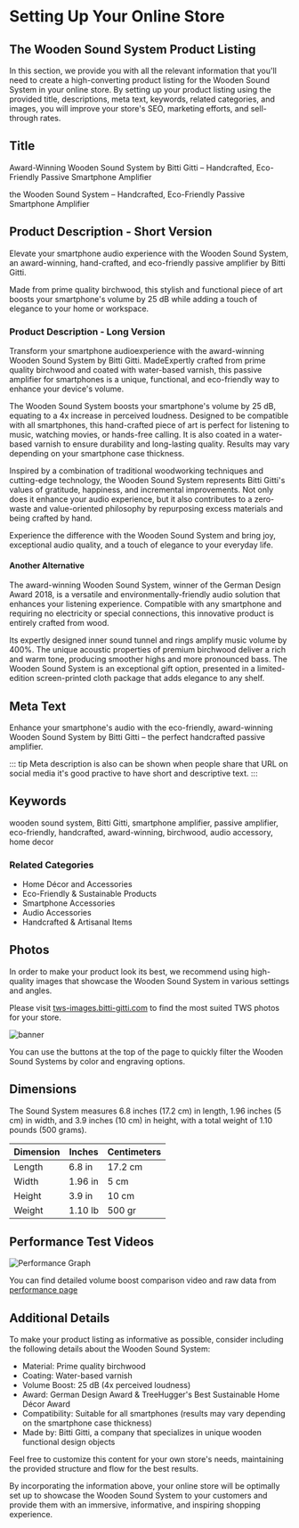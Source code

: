 # Setting Up Your Online Store

## The Wooden Sound System Product Listing

In this section, we provide you with all the relevant information that you'll need to create a high-converting product listing for the Wooden Sound System in your online store. By setting up your product listing using the provided title, descriptions, meta text, keywords, related categories, and images, you will improve your store's SEO, marketing efforts, and sell-through rates.

## Title

<CopyInfoBox>
  <p>
  Award-Winning Wooden Sound System by Bitti Gitti – Handcrafted, Eco-Friendly Passive Smartphone Amplifier
  </p>
  </CopyInfoBox>

<CopyInfoBox>
  <p>
  the Wooden Sound System – Handcrafted, Eco-Friendly Passive Smartphone Amplifier
  </p>
  </CopyInfoBox>


## Product Description - Short Version
<CopyInfoBox>
  <p>
  Elevate your smartphone audio experience with the Wooden Sound System, an award-winning, hand-crafted, and eco-friendly passive amplifier by Bitti Gitti.
  </p>
  <p>
  Made from prime quality birchwood, this stylish and functional piece of art boosts your smartphone's volume by 25 dB while adding a touch of elegance to your home or workspace.
  </p>
  </CopyInfoBox>


### Product Description - Long Version

<CopyInfoBox>
  <p>
    Transform your smartphone audioexperience with the award-winning Wooden Sound System by Bitti Gitti. MadeExpertly crafted from prime quality birchwood and coated with water-based varnish, this passive amplifier for smartphones is a unique, functional, and eco-friendly way to enhance your device's volume.
  </p>
  <p>
    The Wooden Sound System boosts your smartphone's volume by 25 dB, equating to a 4x increase in perceived loudness. Designed to be compatible with all smartphones, this hand-crafted piece of art is perfect for listening to music, watching movies, or hands-free calling. It is also coated in a water-based varnish to ensure durability and long-lasting quality. Results may vary depending on your smartphone case thickness.
  </p>
  <p>
  Inspired by a combination of traditional woodworking techniques and cutting-edge technology, the Wooden Sound System represents Bitti Gitti's values of gratitude, happiness, and incremental improvements. Not only does it enhance your audio experience, but it also contributes to a zero-waste and value-oriented philosophy by repurposing excess materials and being crafted by hand.
  </p>

  <p>
  Experience the difference with the Wooden Sound System and bring joy, exceptional audio quality, and a touch of elegance to your everyday life.
  </p>
</CopyInfoBox>

#### Another Alternative

<CopyInfoBox>
  <p>
The award-winning Wooden Sound System, winner of the German Design Award 2018, is a versatile and environmentally-friendly audio solution that enhances your listening experience. Compatible with any smartphone and requiring no electricity or special connections, this innovative product is entirely crafted from wood.
 </p>
  <p>
Its expertly designed inner sound tunnel and rings amplify music volume by 400%. The unique acoustic properties of premium birchwood deliver a rich and warm tone, producing smoother highs and more pronounced bass. The Wooden Sound System is an exceptional gift option, presented in a limited-edition screen-printed cloth package that adds elegance to any shelf.
 </p>
</CopyInfoBox>

## Meta Text

<CopyInfoBox>
  <p>
 Enhance your smartphone's audio with the eco-friendly, award-winning Wooden Sound System by Bitti Gitti – the perfect handcrafted passive amplifier.
  </p>
  </CopyInfoBox>


::: tip 
Meta description is also can be shown when people share that URL on social media it's good practive to have short and descriptive text.
:::


## Keywords

<CopyInfoBox>
  <p>
 wooden sound system, Bitti Gitti, smartphone amplifier, passive amplifier, eco-friendly, handcrafted, award-winning, birchwood, audio accessory, home decor
  </p>
  </CopyInfoBox>

### Related Categories
- Home Décor and Accessories
- Eco-Friendly & Sustainable Products
- Smartphone Accessories
- Audio Accessories
- Handcrafted & Artisanal Items

## Photos
In order to make your product look its best, we recommend using high-quality images that showcase the Wooden Sound System in various settings and angles. 

Please visit [tws-images.bitti-gitti.com](https://tws-images.bitti-gitti.com) to find the most suited TWS photos for your store.

![banner](/images1.jpg)

You can use the buttons at the top of the page to quickly filter the Wooden Sound Systems by color and engraving options.

## Dimensions

The Sound System measures 6.8 inches (17.2 cm) in length, 1.96 inches (5 cm) in width, and 3.9 inches (10 cm) in height, with a total weight of 1.10 pounds (500 grams).

| Dimension | Inches | Centimeters |
|-----------|--------|-------------|
| Length    | 6.8 in | 17.2 cm     |
| Width     | 1.96 in| 5 cm        |
| Height    | 3.9 in | 10 cm       |
| Weight    | 1.10 lb| 500 gr      |

## Performance Test Videos

![Performance Graph](https://uploads-ssl.webflow.com/577fb500e970a606264913c7/60f9bd73c29e66b5b179bca9_graph-over-solid-p-800.jpeg)

You can find detailed volume boost comparison video and raw data from [performance page](https://www.bitti-gitti.com/tws/performance)


## Additional Details
To make your product listing as informative as possible, consider including the following details about the Wooden Sound System:

- Material: Prime quality birchwood
- Coating: Water-based varnish
- Volume Boost: 25 dB (4x perceived loudness)
- Award: German Design Award & TreeHugger's Best Sustainable Home Décor Award
- Compatibility: Suitable for all smartphones (results may vary depending on the smartphone case thickness)
- Made by: Bitti Gitti, a company that specializes in unique wooden functional design objects


Feel free to customize this content for your own store's needs, maintaining the provided structure and flow for the best results. 

By incorporating the information above, your online store will be optimally set up to showcase the Wooden Sound System to your customers and provide them with an immersive, informative, and inspiring shopping experience.